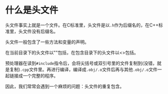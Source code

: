 # 什么是头文件

头文件事实上就是一个文件。在C标准里，头文件是以`.h`作为后缀名的，在C++标准里，头文件没有后缀名。

头文件一般包含了一些方法和变量的声明。

在当前目录下的头文件以""包括，在包含目录下的头文件以<>包括。

预处理器在读到`#include`指令后，会将尖括号或双引号里的文件复制到(没错，就是复制)`.cpp`文件里。再进行编译，编译成`.obj/.o`文件后再与其他`.obj/.o`文件一起链接成一个完整的程序。

因此，我们常常会遇到一个麻烦的问题：头文件的重复包含。